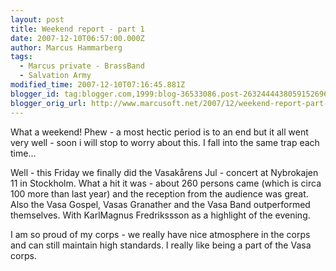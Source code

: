 ```yaml
---
layout: post
title: Weekend report - part 1
date: 2007-12-10T06:57:00.000Z
author: Marcus Hammarberg
tags:
  - Marcus private - BrassBand
  - Salvation Army
modified_time: 2007-12-10T07:16:45.881Z
blogger_id: tag:blogger.com,1999:blog-36533086.post-2632444438059152696
blogger_orig_url: http://www.marcusoft.net/2007/12/weekend-report-part-1.html
---
```


What a
weekend!
Phew - a most hectic period is to an end but it
all went very well - soon i will stop to worry about this. I fall into
the same trap each time...

Well - this Friday we finally did the Vasakårens
Jul - concert at Nybrokajen 11 in Stockholm. What a
hit it was - about 260 persons came (which is circa 100 more than last
year) and the reception from the audience was great. Also the Vasa Gospel,
Vasas
Granather
and the Vasa Band outperformed themselves.
With KarlMagnus Fredrikssson
as a highlight of the evening.

I am so proud of my corps - we really have nice atmosphere in the corps
and can still maintain high standards. I really like being a part of the
<span id="SPELLING_ERROR_12" class="blsp-spelling-error">Vasa
corps.
